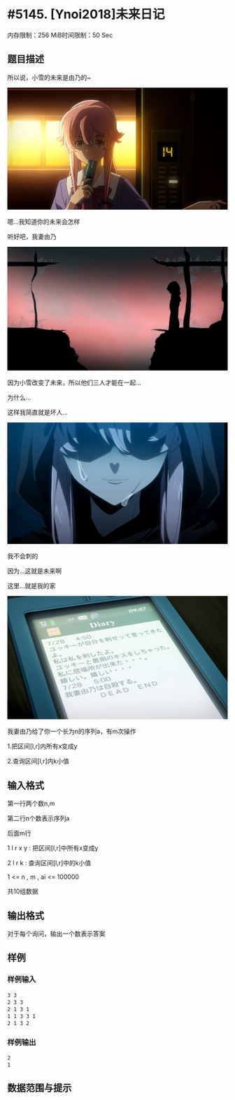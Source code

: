 # #5145. [Ynoi2018]未来日记

内存限制：256 MiB时间限制：50 Sec

## 题目描述

所以说，小雪的未来是由乃的~

 ![](upload/201801/1(2).png)

嗯...我知道你的未来会怎样

听好吧，我妻由乃

 ![](upload/201801/2(1).png)

因为小雪改变了未来，所以他们三人才能在一起...

为什么...

这样我简直就是坏人...

 ![](upload/201801/3(1).png)

我不会刺的

因为...这就是未来啊

这里...就是我的家

 ![](upload/201801/4(1).png)

我妻由乃给了你一个长为n的序列a，有m次操作

1.把区间[l,r]内所有x变成y

2.查询区间[l,r]内k小值

## 输入格式

第一行两个数n,m

第二行n个数表示序列a

后面m行

1 l r x y : 把区间[l,r]中所有x变成y

2 l r k : 查询区间[l,r]中的k小值

1 <= n , m , ai <= 100000

共10组数据

## 输出格式

对于每个询问，输出一个数表示答案

## 样例

### 样例输入

    
    3 3
    2 3 3
    2 1 3 1
    1 1 3 3 1
    2 1 3 2
    

### 样例输出

    
    2
    1
    

## 数据范围与提示
